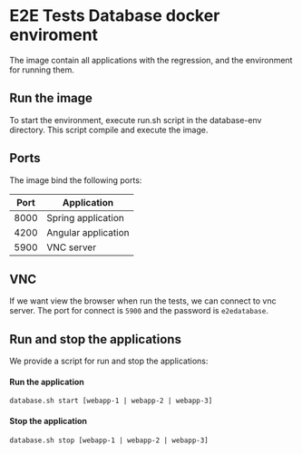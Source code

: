 # E2E Tests Database docker enviroment

The image contain all applications with the regression, and the environment for running them. 

## Run the image

To start the environment, execute run.sh script in the database-env directory. This script compile and execute the image.

## Ports

The image bind the following ports:

| Port | Application |
| ---- | ----------- |
| 8000 | Spring application |
| 4200 | Angular application |
| 5900 | VNC server |

## VNC

If we want view the browser when run the tests, we can connect to vnc server. The port for connect is `5900` and the password is `e2edatabase`. 

## Run and stop the applications

We provide a script for run and stop the applications:

#### Run the application

`database.sh start [webapp-1 | webapp-2 | webapp-3]`

#### Stop the application

`database.sh stop [webapp-1 | webapp-2 | webapp-3]`